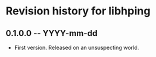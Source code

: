 # Revision history for libhping

## 0.1.0.0 -- YYYY-mm-dd

* First version. Released on an unsuspecting world.

